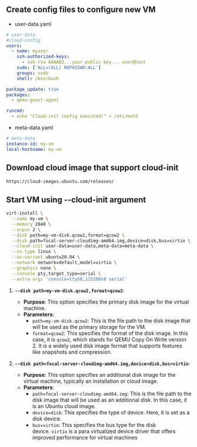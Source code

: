 
## Create config files to configure new VM

- user-data.yaml

``` yaml
# user-data
#cloud-config
users:
  - name: myuser
    ssh-authorized-keys:
      - ssh-rsa AAAAB3...your-public-key... user@host
    sudo: ['ALL=(ALL) NOPASSWD:ALL']
    groups: sudo
    shell: /bin/bash

package_update: true
packages:
  - qemu-guest-agent

runcmd:
  - echo "Cloud-init config executed!" > /etc/motd
```

- meta-data.yaml

``` yaml
# meta-data
instance-id: my-vm
local-hostname: my-vm
```

## Download cloud image that support cloud-init

``` txt
https://cloud-images.ubuntu.com/releases/
```

## Start VM using --cloud-init argument

``` sh
virt-install \
  --name my-vm \
  --memory 2048 \
  --vcpus 2 \
  --disk path=my-vm-disk.qcow2,format=qcow2 \
  --disk path=focal-server-cloudimg-amd64.img,device=disk,bus=virtio \
  --cloud-init user-data=user-data,meta-data=meta-data \
  --os-type linux \
  --os-variant ubuntu20.04 \
  --network network=default,model=virtio \
  --graphics none \
  --console pty,target_type=serial \
  --extra-args 'console=ttyS0,115200n8 serial'
```

1. **`--disk path=my-vm-disk.qcow2,format=qcow2`**:
    - **Purpose**: This option specifies the primary disk image for the virtual machine.
    - **Parameters**:
        - `path=my-vm-disk.qcow2`: This is the file path to the disk image that will be used as the primary storage for the VM.
        - `format=qcow2`: This specifies the format of the disk image. In this case, it is `qcow2`, which stands for QEMU Copy On Write version 2. It is a widely used disk image format that supports features like snapshots and compression.
    
1. **`--disk path=focal-server-cloudimg-amd64.img,device=disk,bus=virtio`**:
    - **Purpose**: This option specifies an additional disk image for the virtual machine, typically an installation or cloud image.
    - **Parameters**:
        - `path=focal-server-cloudimg-amd64.img`: This is the file path to the disk image that will be used as an additional disk. In this case, it is an Ubuntu cloud image.
        - `device=disk`: This specifies the type of device. Here, it is set as a disk device.
        - `bus=virtio`: This specifies the bus type for the disk device. `virtio` is a para virtualized device driver that offers improved performance for virtual machines
